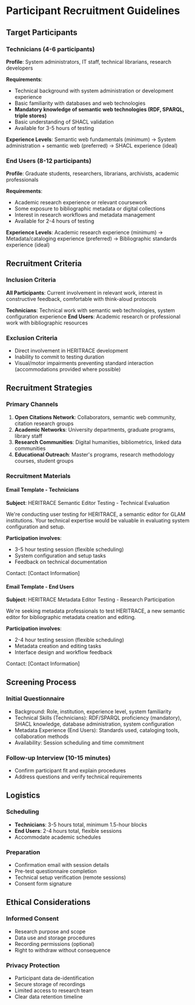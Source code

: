 # Participant Recruitment Guidelines

## Target Participants

### Technicians (4-6 participants)
**Profile**: System administrators, IT staff, technical librarians, research developers

**Requirements**:
- Technical background with system administration or development experience
- Basic familiarity with databases and web technologies
- **Mandatory knowledge of semantic web technologies (RDF, SPARQL, triple stores)**
- Basic understanding of SHACL validation
- Available for 3-5 hours of testing

**Experience Levels**: Semantic web fundamentals (minimum) → System administration + semantic web (preferred) → SHACL experience (ideal)

### End Users (8-12 participants)
**Profile**: Graduate students, researchers, librarians, archivists, academic professionals

**Requirements**:
- Academic research experience or relevant coursework
- Some exposure to bibliographic metadata or digital collections
- Interest in research workflows and metadata management
- Available for 2-4 hours of testing

**Experience Levels**: Academic research experience (minimum) → Metadata/cataloging experience (preferred) → Bibliographic standards experience (ideal)

## Recruitment Criteria

### Inclusion Criteria
**All Participants**: Current involvement in relevant work, interest in constructive feedback, comfortable with think-aloud protocols

**Technicians**: Technical work with semantic web technologies, system configuration experience
**End Users**: Academic research or professional work with bibliographic resources

### Exclusion Criteria
- Direct involvement in HERITRACE development
- Inability to commit to testing duration
- Visual/motor impairments preventing standard interaction (accommodations provided where possible)

## Recruitment Strategies

### Primary Channels
1. **Open Citations Network**: Collaborators, semantic web community, citation research groups
2. **Academic Networks**: University departments, graduate programs, library staff
3. **Research Communities**: Digital humanities, bibliometrics, linked data communities
4. **Educational Outreach**: Master's programs, research methodology courses, student groups

### Recruitment Materials

#### Email Template - Technicians
**Subject**: HERITRACE Semantic Editor Testing - Technical Evaluation

We're conducting user testing for HERITRACE, a semantic editor for GLAM institutions. Your technical expertise would be valuable in evaluating system configuration and setup.

**Participation involves**:
- 3-5 hour testing session (flexible scheduling)
- System configuration and setup tasks
- Feedback on technical documentation

Contact: [Contact Information]

#### Email Template - End Users
**Subject**: HERITRACE Metadata Editor Testing - Research Participation

We're seeking metadata professionals to test HERITRACE, a new semantic editor for bibliographic metadata creation and editing.

**Participation involves**:
- 2-4 hour testing session (flexible scheduling)  
- Metadata creation and editing tasks
- Interface design and workflow feedback

Contact: [Contact Information]

## Screening Process

### Initial Questionnaire
- Background: Role, institution, experience level, system familiarity
- Technical Skills (Technicians): RDF/SPARQL proficiency (mandatory), SHACL knowledge, database administration, system configuration
- Metadata Experience (End Users): Standards used, cataloging tools, collaboration methods
- Availability: Session scheduling and time commitment

### Follow-up Interview (10-15 minutes)
- Confirm participant fit and explain procedures
- Address questions and verify technical requirements

## Logistics

### Scheduling
- **Technicians**: 3-5 hours total, minimum 1.5-hour blocks
- **End Users**: 2-4 hours total, flexible sessions
- Accommodate academic schedules

### Preparation
- Confirmation email with session details
- Pre-test questionnaire completion
- Technical setup verification (remote sessions)
- Consent form signature

## Ethical Considerations

### Informed Consent
- Research purpose and scope
- Data use and storage procedures
- Recording permissions (optional)
- Right to withdraw without consequence

### Privacy Protection
- Participant data de-identification
- Secure storage of recordings
- Limited access to research team
- Clear data retention timeline